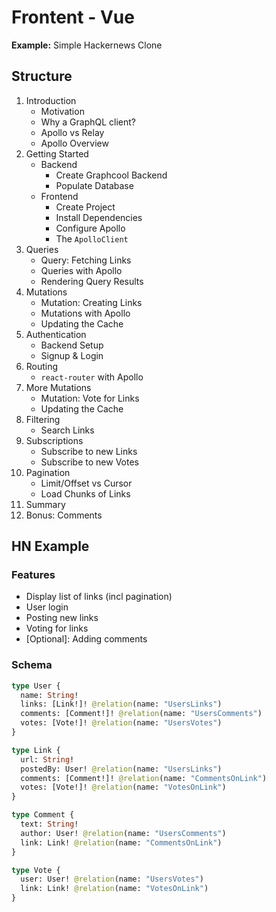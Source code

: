 # Frontent - Vue

**Example:** Simple Hackernews Clone

## Structure

1. Introduction
    - Motivation
    - Why a GraphQL client?
    - Apollo vs Relay
    - Apollo Overview
2. Getting Started
    - Backend
        - Create Graphcool Backend 
        - Populate Database
    - Frontend
        - Create Project 
        - Install Dependencies
        - Configure Apollo
        - The `ApolloClient`
3. Queries
    - Query: Fetching Links
    - Queries with Apollo
    - Rendering Query Results
4. Mutations
    - Mutation: Creating Links
    - Mutations with Apollo
    - Updating the Cache
5. Authentication
    - Backend Setup
    - Signup & Login
6. Routing
    - `react-router` with Apollo
7. More Mutations
    - Mutation: Vote for Links
    - Updating the Cache
8. Filtering
    - Search Links
9. Subscriptions
    - Subscribe to new Links
    - Subscribe to new Votes
10. Pagination
    - Limit/Offset vs Cursor 
    - Load Chunks of Links
11. Summary 
12. Bonus: Comments


## HN Example

### Features

- Display list of links (incl pagination)
- User login
- Posting new links
- Voting for links
- [Optional]: Adding comments


### Schema

```graphql
type User {
  name: String!
  links: [Link!]! @relation(name: "UsersLinks")
  comments: [Comment!]! @relation(name: "UsersComments")
  votes: [Vote!]! @relation(name: "UsersVotes")
}

type Link { 
  url: String!
  postedBy: User! @relation(name: "UsersLinks")
  comments: [Comment!]! @relation(name: "CommentsOnLink")
  votes: [Vote!]! @relation(name: "VotesOnLink")
}

type Comment {
  text: String!
  author: User! @relation(name: "UsersComments")
  link: Link! @relation(name: "CommentsOnLink")
}

type Vote {
  user: User! @relation(name: "UsersVotes")
  link: Link! @relation(name: "VotesOnLink")
}
```


